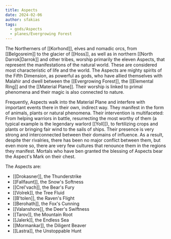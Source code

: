 ```yaml
---
title: Aspects
date: 2024-02-06
author: sfakias
tags:
  - gods/Aspects
  - planes/Evergrowing Forest
---
```


The Northerners of [[Korhond]], elves and nomadic orcs, from [[Belgosreim]] to the glacier of [[Hoss]], as well as in northern [[North Darrok|Darrok]] and other tribes, worship primarily the eleven Aspects, that represent the manifestations of the natural world. These are considered most characteristic of life and the world. The Aspects are mighty spirits of the Fifth Dimension, as powerful as gods, who have allied themselves with Malahir and dwell between the [[Evergrowing Forest]], the [[Elemental Ring]] and the [[Material Plane]]. Their worship is linked to primal phenomena and their magic is also connected to nature.

Frequently, Aspects walk into the Material Plane and interfere with important events there in their own, indirect way. They manifest in the form of animals, plants or natural phenomena. Their intervention is multifaceted: From helping warriors in battle, resurrecting the most worthy of them (a typical example is the legendary warlord [[Yoll]]), to fertilizing crops and plants or bringing fair wind to the sails of ships. Their presence is very strong and  interconnected between their domains of influence. As a result, despite ther rivalries, there has been no major conflict between them, but even more so, there are very few cultures that renounce them in the regions they manifest. Mortals who have ben granted the blessing of Aspects bear the Aspect's Mark on their chest.

The Aspects are:

- [[Drokasner]], the Thunderstrike
- [[Fallfaunt]], the Snow's Softness
- [[Crel'vach]], the Bear's Fury
- [[Volrek]], the Tree Fluid
- [[B'tolen]], the Raven's Flight
- [[Berohath]], the Fox's Cunning
- [[Valanshore]], the Deer's Swiftness
- [[Tarov]], the Mountain Root
- [[Jalerk]], the Endless Sea
- [[Mormankar]], the Diligent Beaver
- [[Lastra]], the Unstoppable Hunt